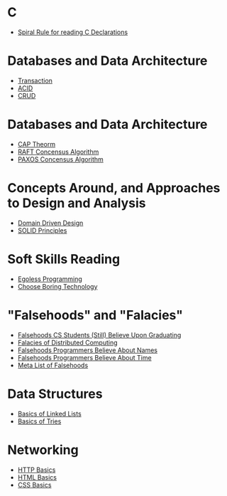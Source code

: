 # C

* [Spiral Rule for reading C Declarations](http://c-faq.com/decl/spiral.anderson.html)

# Databases and Data Architecture

* [Transaction](https://en.wikipedia.org/wiki/Database_transaction)
* [ACID](https://en.wikipedia.org/wiki/ACID)
* [CRUD](https://en.wikipedia.org/wiki/Create,_read,_update_and_delete)

# Databases and Data Architecture

* [CAP Theorm](https://en.wikipedia.org/wiki/CAP_theorem)
* [RAFT Concensus Algorithm](https://en.wikipedia.org/wiki/Raft_(computer_science))
* [PAXOS Concensus Algorithm](https://en.wikipedia.org/wiki/Paxos_(computer_science))

# Concepts Around, and Approaches to Design and Analysis

* [Domain Driven Design](https://airbrake.io/blog/software-design/domain-driven-design)
* [SOLID Principles](https://en.wikipedia.org/wiki/SOLID)

# Soft Skills Reading

* [Egoless Programming](https://www.kitchensoap.com/2012/10/25/on-being-a-senior-engineer/)
* [Choose Boring Technology](https://mcfunley.com/choose-boring-technology)

# "Falsehoods" and "Falacies"

* [Falsehoods CS Students (Still) Believe Upon Graduating](https://www.netmeister.org/blog/cs-falsehoods.html)
* [Falacies of Distributed Computing](https://en.wikipedia.org/wiki/Fallacies_of_distributed_computing)
* [Falsehoods Programmers Believe About Names](https://www.kalzumeus.com/2010/06/17/falsehoods-programmers-believe-about-names/)
* [Falsehoods Programmers Believe About Time](https://infiniteundo.com/post/25326999628/falsehoods-programmers-believe-about-time)
* [Meta List of Falsehoods](https://github.com/kdeldycke/awesome-falsehood)

# Data Structures

* [Basics of Linked Lists](https://www.hackerearth.com/practice/data-structures/linked-list/singly-linked-list/tutorial/)
* [Basics of Tries](https://www.techiedelight.com/trie-implementation-insert-search-delete/)

# Networking

* [HTTP Basics](https://developer.mozilla.org/en-US/docs/Web/HTTP/Basics_of_HTTP)
* [HTML Basics](https://developer.mozilla.org/en-US/docs/Learn/Getting_started_with_the_web/HTML_basics)
* [CSS Basics](https://developer.mozilla.org/en-US/docs/Learn/Getting_started_with_the_web/CSS_basics)

